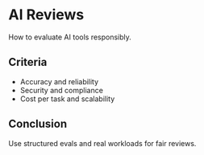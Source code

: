 # AI Reviews

How to evaluate AI tools responsibly.

## Criteria
- Accuracy and reliability
- Security and compliance
- Cost per task and scalability

## Conclusion
Use structured evals and real workloads for fair reviews.
